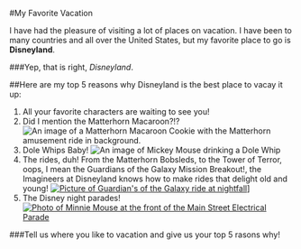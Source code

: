 #My Favorite Vacation

I have had the pleasure of visiting a lot of places on vacation.
I have been to many countries and all over the United States, but my favorite place to go is **Disneyland**.

###Yep, that is right, _Disneyland_.

##Here are my top 5 reasons why Disneyland is the best place to vacay it up:
1. All your favorite characters are waiting to see you!
2. Did I mention the Matterhorn Macaroon?!?
![An image of a Matterhorn Macaroon Cookie with the Matterhorn amusement ride in background.](http://www.disboards.com/media/jolly-holiday-13.80108/full)
3. Dole Whips Baby!
![An image of Mickey Mouse drinking a Dole Whip](https://i.pinimg.com/originals/b2/6f/69/b26f6994ebb354ff391c79c42e910ccf.jpg)
4. The rides, duh! From the Matterhorn Bobsleds, to the Tower of Terror, oops, I mean the Guardians of the Galaxy Mission Breakout!, the Imagineers at Disneyland knows how to make rides that delight old and young! [![Picture of Guardian's of the Galaxy ride at nightfall](https://cdn1.parksmedia.wdprapps.disney.com/media/blog/wp-content/uploads/2018/05/dkfnq031-624x351.jpg)](https://www.youtube.com/watch?v=k0F2aLwt2d8/)]
5. The Disney night parades!
[![Photo of Minnie Mouse at the front of the Main Street Electrical Parade](https://cdn1.parksmedia.wdprapps.disney.com/media/blog/wp-content/uploads/2016/08/MSEP1280.jpg)](https://www.youtube.com/watch?v=mDGDTpAipzw)

###Tell us where you like to vacation and give us your top 5 rasons why!

